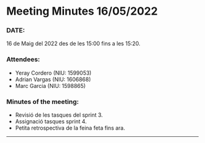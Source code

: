 # Meeting Minutes 16/05/2022

### DATE:
16 de Maig del 2022 des de les 15:00 fins a les 15:20.

### Attendees:
* Yeray Cordero (NIU: 1599053)
* Adrian Vargas (NIU: 1606868)
* Marc Garcia (NIU: 1598865)

### Minutes of the meeting:
* Revisió de les tasques del sprint 3.
* Assignació tasques sprint 4.
* Petita retrospectiva de la feina feta fins ara.

---

